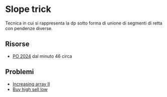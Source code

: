 # Slope trick 
Tecnica in cui si rappresenta la dp sotto forma di unione di segmenti di retta con pendenze diverse.
## Risorse 
- [PO 2024](https://www.youtube.com/watch?v=MnSLaxKX9J8&t=8466s) dal minuto 46 circa
## Problemi
- [Increasing array II](https://cses.fi/problemset/task/2132)
- [Buy high sell low](https://codeforces.com/problemset/problem/865/D)